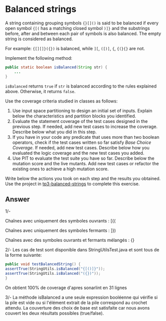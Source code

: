 # Balanced strings

A string containing grouping symbols `{}[]()` is said to be balanced if every open symbol `{[(` has a matching closed symbol `)]}` and the substrings before, after and between each pair of symbols is also balanced. The empty string is considered as balanced.

For example: `{[][]}({})` is balanced, while `][`, `([)]`, `{`, `{(}{}` are not.

Implement the following method:

```java
public static boolean isBalanced(String str) {
    ...
}
```

`isBalanced` returns `true` if `str` is balanced according to the rules explained above. Otherwise, it returns `false`.

Use the coverage criteria studied in classes as follows:

1. Use input space partitioning to design an initial set of inputs. Explain below the characteristics and partition blocks you identified.
2. Evaluate the statement coverage of the test cases designed in the previous step. If needed, add new test cases to increase the coverage. Describe below what you did in this step.
3. If you have in your code any predicate that uses more than two boolean operators, check if the test cases written so far satisfy *Base Choice Coverage*. If needed, add new test cases. Describe below how you evaluated the logic coverage and the new test cases you added.
4. Use PIT to evaluate the test suite you have so far. Describe below the mutation score and the live mutants. Add new test cases or refactor the existing ones to achieve a high mutation score.

Write below the actions you took on each step and the results you obtained.
Use the project in [tp3-balanced-strings](../code/tp3-balanced-strings) to complete this exercise.

## Answer
1/-

Chaînes avec uniquement des symboles ouvrants : [{(

Chaînes avec uniquement des symboles fermants : ]})

Chaînes avec des symboles ouvrants et fermants mélangés : {}[]()

2/-
Les cas de test sont disponible dans StringUtilsTest.java et sont tous de la forme suivante:
```java
public void testBalancedString() {
assertTrue(StringUtils.isBalanced("{[()]}"));
assertTrue(StringUtils.isBalanced("({})"));
}
```
On obtient 100% de coverage d'apres sonarlint en 31 lignes

3/-
La méthode isBalanced a une seule expression booléenne qui vérifie si la pile est vide ou si l'élément extrait de la pile correspond au crochet attendu. 
La couverture des choix de base est satisfaite car nous avons couvert les deux résultats possibles (true/false).

